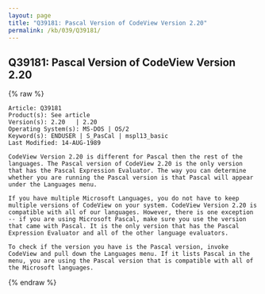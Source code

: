 ```yaml
---
layout: page
title: "Q39181: Pascal Version of CodeView Version 2.20"
permalink: /kb/039/Q39181/
---
```


## Q39181: Pascal Version of CodeView Version 2.20

{% raw %}

	Article: Q39181
	Product(s): See article
	Version(s): 2.20   | 2.20
	Operating System(s): MS-DOS | OS/2
	Keyword(s): ENDUSER | S_PasCal | mspl13_basic
	Last Modified: 14-AUG-1989
	
	CodeView Version 2.20 is different for Pascal then the rest of the
	languages. The Pascal version of CodeView 2.20 is the only version
	that has the Pascal Expression Evaluator. The way you can determine
	whether you are running the Pascal version is that Pascal will appear
	under the Languages menu.
	
	If you have multiple Microsoft Languages, you do not have to keep
	multiple versions of CodeView on your system. CodeView Version 2.20 is
	compatible with all of our languages. However, there is one exception
	-- if you are using Microsoft Pascal, make sure you use the version
	that came with Pascal. It is the only version that has the Pascal
	Expression Evaluator and all of the other language evaluators.
	
	To check if the version you have is the Pascal version, invoke
	CodeView and pull down the Languages menu. If it lists Pascal in the
	menu, you are using the Pascal version that is compatible with all of
	the Microsoft languages.

{% endraw %}
